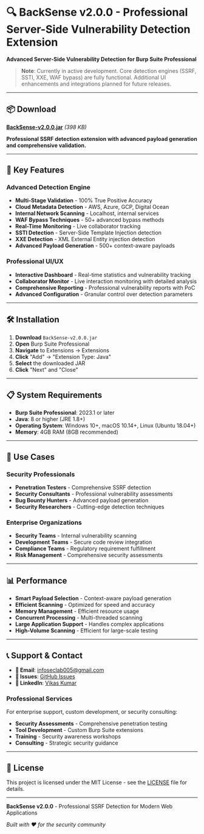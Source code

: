 # 🔍 BackSense v2.0.0 - Professional Server-Side Vulnerability Detection Extension

**Advanced Server-Side Vulnerability Detection for Burp Suite Professional**

> **Note**: Currently in active development. Core detection engines (SSRF, SSTI, XXE, WAF bypass) are fully functional. Additional UI enhancements and integrations planned for future releases.

---

## 📦 **Download**

**[BackSense-v2.0.0.jar](https://github.com/infosec-lab/backsense/releases/download/v2.0.0/BackSense-v2.0.0.jar)** *(398 KB)*

**Professional SSRF detection extension with advanced payload generation and comprehensive validation.**

---

## 🚀 **Key Features**

### **Advanced Detection Engine**
- **Multi-Stage Validation** - 100% True Positive Accuracy
- **Cloud Metadata Detection** - AWS, Azure, GCP, Digital Ocean
- **Internal Network Scanning** - Localhost, internal services
- **WAF Bypass Techniques** - 50+ advanced bypass methods
- **Real-Time Monitoring** - Live collaborator tracking
- **SSTI Detection** - Server-Side Template Injection detection
- **XXE Detection** - XML External Entity injection detection
- **Advanced Payload Generation** - 500+ context-aware payloads

### **Professional UI/UX**
- **Interactive Dashboard** - Real-time statistics and vulnerability tracking
- **Collaborator Monitor** - Live interaction monitoring with detailed analysis
- **Comprehensive Reporting** - Professional vulnerability reports with PoC
- **Advanced Configuration** - Granular control over detection parameters

---

## 🛠️ **Installation**

1. **Download** `BackSense-v2.0.0.jar`
2. **Open** Burp Suite Professional
3. **Navigate** to Extensions → Extensions
4. **Click** "Add" → "Extension Type: Java"
5. **Select** the downloaded JAR
6. **Click** "Next" and "Close"

---

## 📋 **System Requirements**

- **Burp Suite Professional**: 2023.1 or later
- **Java**: 8 or higher (JRE 1.8+)
- **Operating System**: Windows 10+, macOS 10.14+, Linux (Ubuntu 18.04+)
- **Memory**: 4GB RAM (8GB recommended)

---

## 🎯 **Use Cases**

### **Security Professionals**
- **Penetration Testers** - Comprehensive SSRF detection
- **Security Consultants** - Professional vulnerability assessments
- **Bug Bounty Hunters** - Advanced payload generation
- **Security Researchers** - Cutting-edge detection techniques

### **Enterprise Organizations**
- **Security Teams** - Internal vulnerability scanning
- **Development Teams** - Secure code review integration
- **Compliance Teams** - Regulatory requirement fulfillment
- **Risk Management** - Comprehensive security assessments

---

## 📊 **Performance**

- **Smart Payload Selection** - Context-aware payload generation
- **Efficient Scanning** - Optimized for speed and accuracy
- **Memory Management** - Efficient resource usage
- **Concurrent Processing** - Multi-threaded scanning
- **Large Application Support** - Handles complex applications
- **High-Volume Scanning** - Efficient for large-scale testing

---

## 📞 **Support & Contact**

- **📧 Email**: infoseclab005@gmail.com
- **🐛 Issues**: [GitHub Issues](https://github.com/infosec-lab/backsense/issues)
- **🔗 LinkedIn**: [Vikas Kumar](https://www.linkedin.com/in/vikas-k-8b2a495b/)

### **Professional Services**
For enterprise support, custom development, or security consulting:
- **Security Assessments** - Comprehensive penetration testing
- **Tool Development** - Custom Burp Suite extensions
- **Training** - Security awareness workshops
- **Consulting** - Strategic security guidance

---

## 📄 **License**

This project is licensed under the MIT License - see the [LICENSE](LICENSE) file for details.

---

**BackSense v2.0.0** - Professional SSRF Detection for Modern Web Applications

*Built with ❤️ for the security community* 